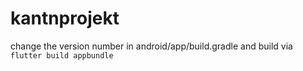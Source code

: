 # kantnprojekt

change the version number in android/app/build.gradle and build via `flutter build appbundle`